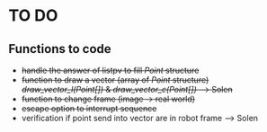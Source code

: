 # TO DO

## Functions to code

- ~~handle the answer of listpv to fill *Point* structure~~
- ~~function to draw a vector (array of *Point* structure) *draw_vector_l(Point[])* & *draw_vector_c(Point[])* --> Solen~~
- ~~function to change frame (image -> real world)~~
- ~~escape option to interrupt sequence~~
- verification if point send into vector are in robot frame --> Solen
